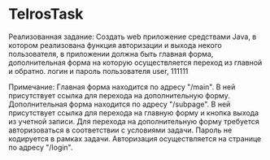 # TelrosTask

Реализованная задание:
Создать web приложение средствами Java, в котором реализована функция авторизации и выхода некого пользователя, в приложении должна быть главная форма, дополнительная форма на которую осуществляется переход из главной и обратно.
логин и пароль пользователя  user, 111111

Примечание:
Главная форма находится по адресу "/main". В ней присутствует ссылка для перехода на дополнительную форму.
Дополнительная форма находится по адресу "/subpage". В ней присутствует ссылка для перехода на главную форму и кнопка выхода из учетной записи.
Для перехода на дополнительную форму требуется авторизоваться в соответствии с условиями задачи. Пароль не кодируется в рамках задачи. Авторизация осуществляется на странице по адресу "/login".
